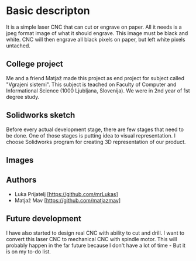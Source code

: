 # Basic descripton
It is a simple laser CNC that can cut or engrave on paper. All it needs is a jpeg format image of what it should engrave. This image must be black and white. CNC will then engrave all black pixels on paper, but left white pixels untached. 

## College project
Me and a friend Matjaž made this project as end project for subject called "Vgrajeni sistemi". This subject is teached on Faculty of Computer and Informational Science (1000 Ljubljana, Slovenija). We were in 2nd year of 1st degree study. 

## Solidworks sketch
Before every actual development stage, there are few stages that need to be done. One of those stages is putting idea to visual representation. I choose Solidworks program for creating 3D representation of our product. 

## Images


## Authors
- Luka Prijatelj [https://github.com/mrLukas]
- Matjaž Mav [https://github.com/matjazmav]

## Future development
I have also started to design real CNC with ability to cut and drill. I want to convert this laser CNC to mechanical CNC with spindle motor. This will probably happen in the far future because I don't have a lot of time - But it is on my to-do list.
